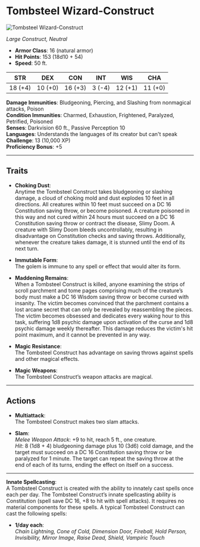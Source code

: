 # Tombsteel Wizard-Construct

![Tombsteel Wizard-Construct](/library/images/Grisgol.png)

_Large Construct, Neutral_

- **Armor Class**: 16 (natural armor)
- **Hit Points**: 153 (18d10 + 54)
- **Speed**: 50 ft.

| **STR** | **DEX** | **CON** | **INT** | **WIS** | **CHA** |
| ------- | ------- | ------- | ------- | ------- | ------- |
| 18 (+4) | 10 (+0) | 16 (+3) | 3 (-4)  | 12 (+1) | 11 (+0) |

**Damage Immunities**: Bludgeoning, Piercing, and Slashing from nonmagical attacks, Poison  
**Condition Immunities**: Charmed, Exhaustion, Frightened, Paralyzed, Petrified, Poisoned  
**Senses**: Darkvision 60 ft., Passive Perception 10  
**Languages**: Understands the languages of its creator but can't speak  
**Challenge**: 13 (10,000 XP)  
**Proficiency Bonus**: +5

---

## Traits

- **Choking Dust**:  
  Anytime the Tombsteel Construct takes bludgeoning or slashing damage, a cloud of choking mold and dust explodes 10 feet in all directions. All creatures within 10 feet must succeed on a DC 16 Constitution saving throw, or become poisoned. A creature poisoned in this way and not cured within 24 hours must succeed on a DC 16 Constitution saving throw or contract the disease, Slimy Doom. A creature with Slimy Doom bleeds uncontrollably, resulting in disadvantage on Constitution checks and saving throws. Additionally, whenever the creature takes damage, it is stunned until the end of its next turn.

- **Immutable Form**:  
  The golem is immune to any spell or effect that would alter its form.

- **Maddening Remains**:  
  When a Tombsteel Construct is killed, anyone examining the strips of scroll parchment and tome pages comprising much of the creature’s body must make a DC 16 Wisdom saving throw or become cursed with insanity. The victim becomes convinced that the parchment contains a lost arcane secret that can only be revealed by reassembling the pieces. The victim becomes obsessed and dedicates every waking hour to this task, suffering 1d8 psychic damage upon activation of the curse and 1d8 psychic damage weekly thereafter. This damage reduces the victim's hit point maximum, and it cannot be prevented in any way.

- **Magic Resistance**:  
  The Tombsteel Construct has advantage on saving throws against spells and other magical effects.

- **Magic Weapons**:  
  The Tombsteel Construct’s weapon attacks are magical.

---

## Actions

- **Multiattack**:  
  The Tombsteel Construct makes two slam attacks.

- **Slam**:  
  _Melee Weapon Attack_: +9 to hit, reach 5 ft., one creature.  
  _Hit_: 8 (1d8 + 4) bludgeoning damage plus 10 (3d6) cold damage, and the target must succeed on a DC 16 Constitution saving throw or be paralyzed for 1 minute. The target can repeat the saving throw at the end of each of its turns, ending the effect on itself on a success.

---

**Innate Spellcasting**:  
A Tombsteel Construct is created with the ability to innately cast spells once each per day. The Tombsteel Construct’s innate spellcasting ability is Constitution (spell save DC 16, +8 to hit with spell attacks). It requires no material components for these spells. A typical Tombsteel Construct can cast the following spells:

- **1/day each**:  
  _Chain Lightning, Cone of Cold, Dimension Door, Fireball, Hold Person, Invisibility, Mirror Image, Raise Dead, Shield, Vampiric Touch_
